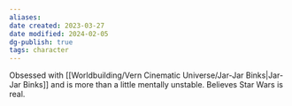 ```yaml
---
aliases: 
date created: 2023-03-27
date modified: 2024-02-05
dg-publish: true
tags: character
---
```


Obsessed with [[Worldbuilding/Vern Cinematic Universe/Jar-Jar Binks\|Jar-Jar Binks]] and is more than a little mentally unstable. Believes Star Wars is real.
